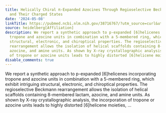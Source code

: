 ```yaml
---
title: Helically Chiral π-Expanded Azocines Through Regioselective Beckmann Rearrangement
  and Their Charged States
date: '2024-05-08'
linkTitle: https://pubmed.ncbi.nlm.nih.gov/38716767/?utm_source=curl&utm_medium=rss&utm_campaign=pubmed-2&utm_content=1FakS-2QOkCT8HsMOQP1bCRQ4YzyumYOmxmF0moLsQ3dFB1E9V&fc=20220326224207&ff=20240508181814&v=2.18.0.post9+e462414
source: heidelberg[Affiliation]
description: We report a synthetic approach to p-expanded [6]helicenes incorporating
  tropone and azocine units in combination with a 5-membered ring, which exhibit intriguing
  structural, electronic, and chiroptical properties. The regioselective Beckmann
  rearrangement allows the isolation of helical scaffolds containing 8-membered lactam,
  azocine, and amine units. As shown by X-ray crystallographic analysis, the incorporation
  of tropone or azocine units leads to highly distorted [6]helicene moieties, ...
disable_comments: true
---
```

We report a synthetic approach to p-expanded [6]helicenes incorporating tropone and azocine units in combination with a 5-membered ring, which exhibit intriguing structural, electronic, and chiroptical properties. The regioselective Beckmann rearrangement allows the isolation of helical scaffolds containing 8-membered lactam, azocine, and amine units. As shown by X-ray crystallographic analysis, the incorporation of tropone or azocine units leads to highly distorted [6]helicene moieties, ...